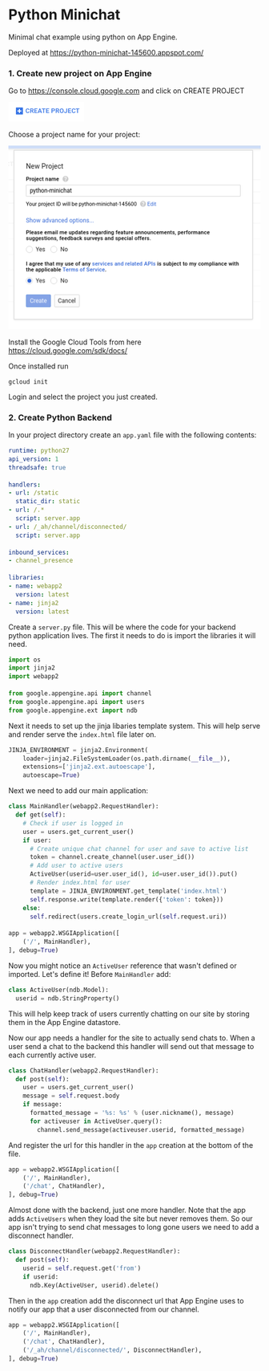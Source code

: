 # Python Minichat

Minimal chat example using python on App Engine.

Deployed at <https://python-minichat-145600.appspot.com/>

### 1. Create new project on App Engine

Go to <https://console.cloud.google.com> and click on CREATE PROJECT

![create project button](img/create-project-button.png)

Choose a project name for your project:

![new project dialog](img/new-project-dialog.png)

Install the Google Cloud Tools from here <https://cloud.google.com/sdk/docs/>

Once installed run

    gcloud init
    
Login and select the project you just created.

### 2. Create Python Backend

In your project directory create an `app.yaml` file with the following contents:

```yaml
runtime: python27
api_version: 1
threadsafe: true

handlers:
- url: /static
  static_dir: static
- url: /.*
  script: server.app
- url: /_ah/channel/disconnected/
  script: server.app

inbound_services:
- channel_presence

libraries:
- name: webapp2
  version: latest
- name: jinja2
  version: latest
```

Create a `server.py` file. This will be where the code for your backend python
application lives. The first it needs to do is import the libraries it will
need.

```python
import os
import jinja2
import webapp2

from google.appengine.api import channel
from google.appengine.api import users
from google.appengine.ext import ndb
```

Next it needs to set up the jinja libaries template system. This will help
serve and render serve the `index.html` file later on.

```python
JINJA_ENVIRONMENT = jinja2.Environment(
    loader=jinja2.FileSystemLoader(os.path.dirname(__file__)),
    extensions=['jinja2.ext.autoescape'],
    autoescape=True)
```

Next we need to add our main application:

```python
class MainHandler(webapp2.RequestHandler):
  def get(self):
    # Check if user is logged in
    user = users.get_current_user()
    if user:
      # Create unique chat channel for user and save to active list
      token = channel.create_channel(user.user_id())
      # Add user to active users
      ActiveUser(userid=user.user_id(), id=user.user_id()).put()
      # Render index.html for user
      template = JINJA_ENVIRONMENT.get_template('index.html')
      self.response.write(template.render({'token': token}))
    else:
      self.redirect(users.create_login_url(self.request.uri))

app = webapp2.WSGIApplication([
    ('/', MainHandler),
], debug=True)
```

Now you might notice an `ActiveUser` reference that wasn't defined or imported.
Let's define it! Before `MainHandler` add:


```python
class ActiveUser(ndb.Model):
  userid = ndb.StringProperty()
```

This will help keep track of users currently chatting on our site by storing
them in the App Engine datastore.

Now our app needs a handler for the site to actually send chats to. When a user
send a chat to the backend this handler will send out that message to each
currently active user.

```python
class ChatHandler(webapp2.RequestHandler):
  def post(self):
    user = users.get_current_user()
    message = self.request.body
    if message:
      formatted_message = '%s: %s' % (user.nickname(), message)
      for activeuser in ActiveUser.query():
        channel.send_message(activeuser.userid, formatted_message)
```

And register the url for this handler in the `app` creation at the bottom of the
file.

```python
app = webapp2.WSGIApplication([
    ('/', MainHandler),
    ('/chat', ChatHandler),
], debug=True)
```

Almost done with the backend, just one more handler. Note that the app adds
`ActiveUsers` when they load the site but never removes them. So our app isn't
trying to send chat messages to long gone users we need to add a disconnect
handler.

```python
class DisconnectHandler(webapp2.RequestHandler):
  def post(self):
    userid = self.request.get('from')
    if userid:
      ndb.Key(ActiveUser, userid).delete()
```

Then in the `app` creation add the disconnect url that App Engine uses to notify
our app that a user disconnected from our channel.

```python
app = webapp2.WSGIApplication([
    ('/', MainHandler),
    ('/chat', ChatHandler),
    ('/_ah/channel/disconnected/', DisconnectHandler),
], debug=True)
```




